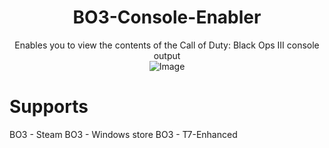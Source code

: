 <h1 align="center">
  BO3-Console-Enabler
</h1>

<p align="center">
  Enables you to view the contents of the Call of Duty: Black Ops III console output
  <br>
  <img src="https://i.imgur.com/sIwTKbN.png" alt="Image">
</p>

# Supports
BO3 - Steam
BO3 - Windows store
BO3 - T7-Enhanced 
